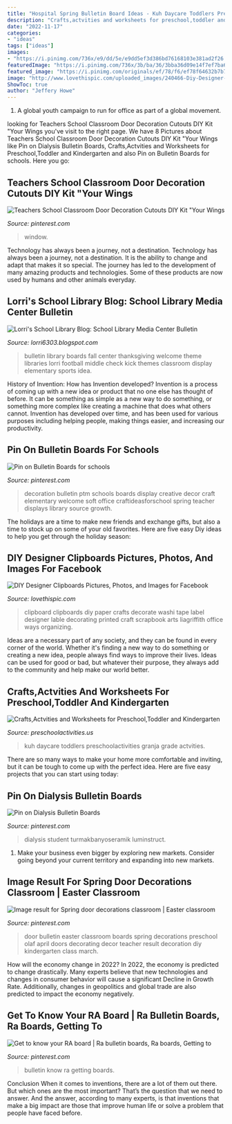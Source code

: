 ```yaml
---
title: "Hospital Spring Bulletin Board Ideas - Kuh Daycare Toddlers Preschoolactivities Granja Grade Actvities"
description: "Crafts,actvities and worksheets for preschool,toddler and kindergarten"
date: "2022-11-17"
categories:
- "ideas"
tags: ["ideas"]
images:
- "https://i.pinimg.com/736x/e9/dd/5e/e9dd5ef3d386bd76168103e381ad2f26.jpg"
featuredImage: "https://i.pinimg.com/736x/3b/ba/36/3bba36d09e14f7ef7ba6ca783f5d514c.jpg"
featured_image: "https://i.pinimg.com/originals/ef/78/f6/ef78f64632b7b7113d53e6d19b2ae106.jpg"
image: "http://www.lovethispic.com/uploaded_images/240466-Diy-Designer-Clipboards.jpg"
ShowToc: true
author: "Jeffery Howe"
---
```



1. A global youth campaign to run for office as part of a global movement. 

	

		
looking for Teachers School Classroom Door Decoration Cutouts DIY Kit &quot;Your Wings you've visit to the right page. We have 8 Pictures about Teachers School Classroom Door Decoration Cutouts DIY Kit &quot;Your Wings like Pin on Dialysis Bulletin Boards, Crafts,Actvities and Worksheets for Preschool,Toddler and Kindergarten and also Pin on Bulletin Boards for schools. Here you go:
		
    
## Teachers School Classroom Door Decoration Cutouts DIY Kit &quot;Your Wings

<img loading=lazy src="https://i.pinimg.com/originals/ef/78/f6/ef78f64632b7b7113d53e6d19b2ae106.jpg" onerror="this.onerror=null;this.src='https://tse4.mm.bing.net/th?id=OIP.yT6ec_bohhjnRsHvDZMJtgHaL9&amp;pid=15.1';" alt="Teachers School Classroom Door Decoration Cutouts DIY Kit &quot;Your Wings">

_Source: pinterest.com_

>window. 

	

Technology has always been a journey, not a destination.
Technology has always been a journey, not a destination. It is the ability to change and adapt that makes it so special. The journey has led to the development of many amazing products and technologies. Some of these products are now used by humans and other animals everyday.

    
## Lorri&#039;s School Library Blog: School Library Media Center Bulletin

<img loading=lazy src="https://4.bp.blogspot.com/-LPm-4YMnAow/UbCv0vWAIqI/AAAAAAAAAK4/VkpH9SKBTEY/s1600/shutters+bulletin+board+010.JPG" onerror="this.onerror=null;this.src='https://tse3.mm.bing.net/th?id=OIP.L8eJK4JPZqq5YQt0QNAC1QHaFj&amp;pid=15.1';" alt="Lorri&#039;s School Library Blog: School Library Media Center Bulletin">

_Source: lorri6303.blogspot.com_

>bulletin library boards fall center thanksgiving welcome theme libraries lorri football middle check kick themes classroom display elementary sports idea. 

	

History of Invention: How has Invention developed?
Invention is a process of coming up with a new idea or product that no one else has thought of before. It can be something as simple as a new way to do something, or something more complex like creating a machine that does what others cannot. Invention has developed over time, and has been used for various purposes including helping people, making things easier, and increasing our productivity.

    
## Pin On Bulletin Boards For Schools

<img loading=lazy src="https://i.pinimg.com/736x/b5/99/6e/b5996e0a8164957007d464c8beb54693--elementary-schools-school-projects.jpg" onerror="this.onerror=null;this.src='https://tse3.mm.bing.net/th?id=OIP.NQGkFV7YUTbvgEgrl5jDegHaGI&amp;pid=15.1';" alt="Pin on Bulletin Boards for schools">

_Source: pinterest.com_

>decoration bulletin ptm schools boards display creative decor craft elementary welcome soft office craftideasforschool spring teacher displays library source growth. 

	

The holidays are a time to make new friends and exchange gifts, but also a time to stock up on some of your old favorites. Here are five easy Diy ideas to help you get through the holiday season: 

    
## DIY Designer Clipboards Pictures, Photos, And Images For Facebook

<img loading=lazy src="http://www.lovethispic.com/uploaded_images/240466-Diy-Designer-Clipboards.jpg" onerror="this.onerror=null;this.src='https://tse3.mm.bing.net/th?id=OIP.3WuaFjyuSXbPg3fa1oTHzQHaP2&amp;pid=15.1';" alt="DIY Designer Clipboards Pictures, Photos, and Images for Facebook">

_Source: lovethispic.com_

>clipboard clipboards diy paper crafts decorate washi tape label designer lable decorating printed craft scrapbook arts liagriffith office ways organizing. 

	

Ideas are a necessary part of any society, and they can be found in every corner of the world. Whether it's finding a new way to do something or creating a new idea, people always find ways to improve their lives. Ideas can be used for good or bad, but whatever their purpose, they always add to the community and help make our world better.

    
## Crafts,Actvities And Worksheets For Preschool,Toddler And Kindergarten

<img loading=lazy src="https://www.preschoolactivities.us/wp-content/uploads/2015/03/cow-bulletin-board-ideas-1.jpg" onerror="this.onerror=null;this.src='https://tse1.mm.bing.net/th?id=OIP.j4yzzjE_Y08yvE8nk0LMyQHaLH&amp;pid=15.1';" alt="Crafts,Actvities and Worksheets for Preschool,Toddler and Kindergarten">

_Source: preschoolactivities.us_

>kuh daycare toddlers preschoolactivities granja grade actvities. 

	

There are so many ways to make your home more comfortable and inviting, but it can be tough to come up with the perfect idea. Here are five easy projects that you can start using today: 

    
## Pin On Dialysis Bulletin Boards

<img loading=lazy src="https://i.pinimg.com/736x/e9/dd/5e/e9dd5ef3d386bd76168103e381ad2f26.jpg" onerror="this.onerror=null;this.src='https://tse4.mm.bing.net/th?id=OIP.y0-da3J5M6uSYESydO3B5QHaJ3&amp;pid=15.1';" alt="Pin on Dialysis Bulletin Boards">

_Source: pinterest.com_

>dialysis student turmakbanyoseramik luminstruct. 

	

1. Make your business even bigger by exploring new markets. Consider going beyond your current territory and expanding into new markets.

    
## Image Result For Spring Door Decorations Classroom | Easter Classroom

<img loading=lazy src="https://i.pinimg.com/736x/0b/d7/ac/0bd7ac2edc2900a0c3f36970effee25f.jpg" onerror="this.onerror=null;this.src='https://tse1.mm.bing.net/th?id=OIP.-9Ese192_ydqdgq6OiQrQQHaNH&amp;pid=15.1';" alt="Image result for Spring door decorations classroom | Easter classroom">

_Source: pinterest.com_

>door bulletin easter classroom boards spring decorations preschool olaf april doors decorating decor teacher result decoration diy kindergarten class march. 

	

How will the economy change in 2022?
In 2022, the economy is predicted to change drastically. Many experts believe that new technologies and changes in consumer behavior will cause a significant Decline in Growth Rate. Additionally, changes in geopolitics and global trade are also predicted to impact the economy negatively.

    
## Get To Know Your RA Board | Ra Bulletin Boards, Ra Boards, Getting To

<img loading=lazy src="https://i.pinimg.com/736x/3b/ba/36/3bba36d09e14f7ef7ba6ca783f5d514c.jpg" onerror="this.onerror=null;this.src='https://tse1.mm.bing.net/th?id=OIP.q6vyQwi_uuCT765LEyKVJgHaJ3&amp;pid=15.1';" alt="Get to know your RA board | Ra bulletin boards, Ra boards, Getting to">

_Source: pinterest.com_

>bulletin know ra getting boards. 

	

Conclusion
When it comes to inventions, there are a lot of them out there. But which ones are the most important? That’s the question that we need to answer. And the answer, according to many experts, is that inventions that make a big impact are those that improve human life or solve a problem that people have faced before.

